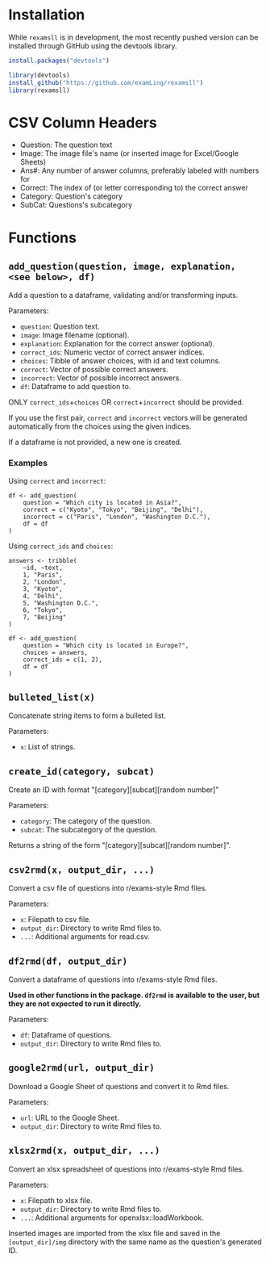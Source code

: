 # Installation

While `rexamsll` is in development, the most recently pushed version can be
installed through GitHub using the devtools library.

```r
install.packages("devtools")

library(devtools)
install_github("https://github.com/examLing/rexamsll")
library(rexamsll)
```

# CSV Column Headers

* Question: The question text
* Image: The image file's name (or inserted image for Excel/Google Sheets)
* Ans#: Any number of answer columns, preferably labeled with numbers for
* Correct: The index of (or letter corresponding to) the correct answer
* Category: Question's category
* SubCat: Questions's subcategory

# Functions

## `add_question(question, image, explanation, <see below>, df)`

Add a question to a dataframe, validating and/or transforming inputs.

Parameters:
* `question`: Question text.
* `image`: Image filename (optional).
* `explanation`: Explanation for the correct answer (optional).
* `correct_ids`: Numeric vector of correct answer indices.
* `choices`: Tibble of answer choices, with id and text columns.
* `correct`: Vector of possible correct answers.
* `incorrect`: Vector of possible incorrect answers.
* `df`: Dataframe to add question to.

ONLY `correct_ids`+`choices` OR `correct`+`incorrect` should be provided.

If you use the first pair, `correct` and `incorrect` vectors will be
generated automatically from the choices using the given indices.

If a dataframe is not provided, a new one is created.

### Examples

Using `correct` and `incorrect`:

```
df <- add_question(
    question = "Which city is located in Asia?",
    correct = c("Kyoto", "Tokyo", "Beijing", "Delhi"),
    incorrect = c("Paris", "London", "Washington D.C."),
    df = df
)
```

Using `correct_ids` and `choices`:

```
answers <- tribble(
    ~id, ~text,
    1, "Paris",
    2, "London",
    3, "Kyoto",
    4, "Delhi",
    5, "Washington D.C.",
    6, "Tokyo",
    7, "Beijing"
)

df <- add_question(
    question = "Which city is located in Europe?",
    choices = answers,
    correct_ids = c(1, 2),
    df = df
)
```

## `bulleted_list(x)`

Concatenate string items to form a bulleted list.

Parameters:
* `x`: List of strings.

## `create_id(category, subcat)`

Create an ID with format "[category][subcat][random number]"

Parameters:
* `category`: The category of the question.
* `subcat`: The subcategory of the question.

Returns a string of the form "[category][subcat][random number]".

## `csv2rmd(x, output_dir, ...)`

Convert a csv file of questions into r/exams-style Rmd files.

Parameters:
* `x`: Filepath to csv file.
* `output_dir`: Directory to write Rmd files to.
* `...`: Additional arguments for read.csv.

## `df2rmd(df, output_dir)`

Convert a dataframe of questions into r/exams-style Rmd files.

**Used in other functions in the package. `df2rmd` is available to the user,
but they are not expected to run it directly.**

Parameters:
* `df`: Dataframe of questions.
* `output_dir`: Directory to write Rmd files to.

## `google2rmd(url, output_dir)`

Download a Google Sheet of questions and convert it to Rmd files.

Parameters:
* `url`: URL to the Google Sheet.
* `output_dir`: Directory to write Rmd files to.

## `xlsx2rmd(x, output_dir, ...)`

Convert an xlsx spreadsheet of questions into r/exams-style Rmd files.

Parameters:
* `x`: Filepath to xlsx file.
* `output_dir`: Directory to write Rmd files to.
* `...`: Additional arguments for openxlsx::loadWorkbook.

Inserted images are imported from the xlsx file and saved in the
`[output_dir]/img` directory with the same name as the question's generated ID.
